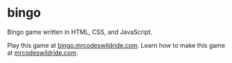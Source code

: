 # bingo

Bingo game written in HTML, CSS, and JavaScript.

Play this game at [bingo.mrcodeswildride.com](https://bingo.mrcodeswildride.com/).
Learn how to make this game at [mrcodeswildride.com](https://www.mrcodeswildride.com/).
